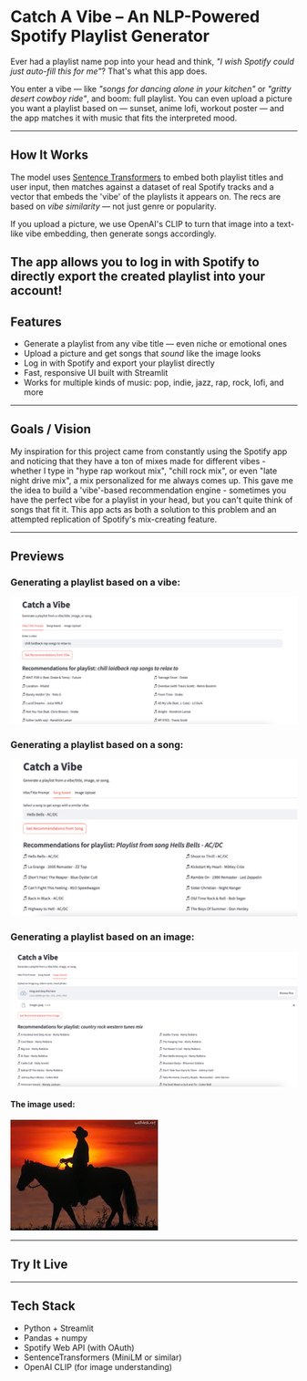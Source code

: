 # Catch A Vibe – An NLP-Powered Spotify Playlist Generator

Ever had a playlist name pop into your head and think, *"I wish Spotify could just auto-fill this for me"*? That's what this app does.

You enter a vibe — like *"songs for dancing alone in your kitchen"* or *"gritty desert cowboy ride"*, and boom: full playlist. You can even upload a picture you want a playlist based on — sunset, anime lofi, workout poster — and the app matches it with music that fits the interpreted mood.

---

##  How It Works

The model uses [Sentence Transformers](https://www.sbert.net/) to embed both playlist titles and user input, then matches against a dataset of real Spotify tracks and a vector that embeds the 'vibe' of the playlists it appears on. The recs are based on *vibe similarity* — not just genre or popularity.

If you upload a picture, we use OpenAI's CLIP to turn that image into a text-like vibe embedding, then generate songs accordingly.

The app allows you to log in with Spotify to directly export the created playlist into your account!
---

## Features

- Generate a playlist from any vibe title — even niche or emotional ones
- Upload a picture and get songs that *sound* like the image looks
- Log in with Spotify and export your playlist directly
- Fast, responsive UI built with Streamlit
- Works for multiple kinds of music: pop, indie, jazz, rap, rock, lofi, and more

---

##  Goals / Vision

My inspiration for this project came from constantly using the Spotify app and noticing that they have a ton of mixes made for different vibes - whether I type in "hype rap workout mix", "chill rock mix", or even "late night drive mix", a mix personalized for me always comes up. This gave me the idea to build a 'vibe'-based recommendation engine - sometimes you have the perfect vibe for a playlist in your head, but you can't quite think of songs that fit it. This app acts as both a solution to this problem and an attempted replication of Spotify's mix-creating feature.

---

## Previews

### Generating a playlist based on a vibe:
![Catch A Vibe App Screenshot](visuals/image1.png)

### Generating a playlist based on a song:
![Catch A Vibe App Screenshot](visuals/image2.png)

### Generating a playlist based on an image:
![Catch A Vibe App Screenshot](visuals/image3.png)

#### The image used:
![Catch A Vibe App Screenshot](visuals/cowboy.jpeg)


---

## Try It Live



---

## Tech Stack

- Python + Streamlit
- Pandas + numpy
- Spotify Web API (with OAuth)
- SentenceTransformers (MiniLM or similar)
- OpenAI CLIP (for image understanding)
